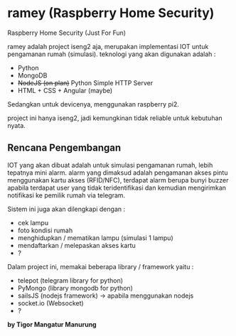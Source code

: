 # ramey (Raspberry Home Security)
Raspberry Home Security (Just For Fun)

ramey adalah project iseng2 aja, merupakan implementasi IOT untuk pengamanan rumah (simulasi). teknologi yang akan digunakan adalah :
- Python
- MongoDB
- ~~NodeJS (on plan)~~ Python Simple HTTP Server
- HTML + CSS + Angular (maybe)

Sedangkan untuk devicenya, menggunakan raspberry pi2.

project ini hanya iseng2, jadi kemungkinan tidak reliable untuk kebutuhan nyata.

Rencana Pengembangan
----
IOT yang akan dibuat adalah untuk simulasi pengamanan rumah, lebih tepatnya mini alarm. alarm yang dimaksud adalah pengamanan akses pintu menggunakan kartu akses (RFID/NFC), terdapat alarm berupa bunyi buzzer apabila terdapat user yang tidak teridentifikasi dan kemudian mengirimkan notifikasi ke pemilik rumah via telegram.

Sistem ini juga akan dilengkapi dengan :
- cek lampu
- foto kondisi rumah
- menghidupkan / mematikan lampu (simulasi 1 lampu)
- mendaftarkan / melepaskan akses kartu
- ?

Dalam project ini, memakai beberapa library / framework yaitu :
- telepot (telegram library for python)
- PyMongo (library mongodb for python)
- sailsJS (nodejs framework) -> apabila menggunakan nodejs
- socket.io (Websocket)
- ?

**by Tigor Mangatur Manurung**
